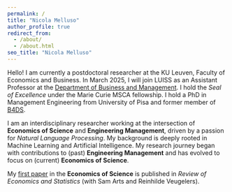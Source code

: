 ```yaml
---
permalink: /
title: "Nicola Melluso"
author_profile: true
redirect_from: 
  - /about/
  - /about.html
seo_title: "Nicola Melluso"
---
```


Hello! I am currently a postdoctoral researcher at the KU Leuven, Faculty of Economics and Business. In March 2025, I will join LUISS as an Assistant Professor at the [Department of Business and Management](https://impresaemanagement.luiss.it/). I hold the _Seal of Excellence_ under the Marie Curie MSCA fellowship. I hold a PhD in Management Engineering from University of Pisa and former member of [B4DS](http://b4ds.unipi.it/).

I am an interdisciplinary researcher working at the intersection of **Economics of Science** and **Engineering Management**, driven by a passion for _Natural Language Processing_. My background is deeply rooted in Machine Learning and Artificial Intelligence. My research journey began with contributions to (past) **Engineering Management** and has evolved to focus on (current) **Economics of Science**.

My [first paper](https://doi.org/10.1162/rest_a_01561) in the **Economics of Science** is published in _Review of Economics and Statistics_ (with Sam Arts and Reinhilde Veugelers).
